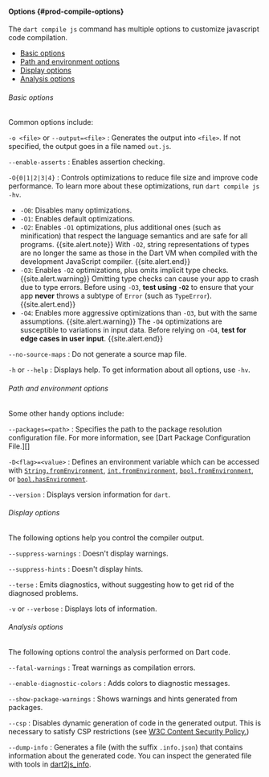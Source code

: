 #### Options {#prod-compile-options}

The `dart compile js` command has multiple options
to customize javascript code compilation.

* [Basic options](#basic-options)
* [Path and environment options](#path-and-environment-options)
* [Display options](#display-options)
* [Analysis options](#analysis-options)

###### Basic options

Common options include:

`-o <file>` or `--output=<file>`
: Generates the output into `<file>`. 
  If not specified, the output goes in a file named `out.js`.

`--enable-asserts`
: Enables assertion checking.

`-O{0|1|2|3|4}`
: Controls optimizations to reduce file size and
  improve code performance.
  To learn more about these optimizations, 
  run `dart compile js -hv`.

  * `-O0`: Disables many optimizations.
  * `-O1`: Enables default optimizations.
  * `-O2`: Enables `-O1` optimizations, plus additional ones
    (such as minification) that respect the language semantics and
    are safe for all programs.
    {{site.alert.note}}
      With `-O2`, string representations of types are no longer the same as
      those in the Dart VM when compiled with the development JavaScript compiler.
    {{site.alert.end}}
  * `-O3`: Enables `-O2` optimizations, plus omits implicit type checks.
    {{site.alert.warning}}
      Omitting type checks can cause your app to crash due to type errors.
      Before using `-O3`, **test using `-O2`** to ensure that your app
      **never** throws a subtype of `Error` (such as `TypeError`).
    {{site.alert.end}}
  * `-O4`: Enables more aggressive optimizations than `-O3`,
    but with the same assumptions.
    {{site.alert.warning}}
      The `-O4` optimizations are susceptible to variations in input data.
      Before relying on `-O4`, **test for edge cases in user input**.
    {{site.alert.end}}

`--no-source-maps`
: Do not generate a source map file.

`-h` or `--help`
: Displays help. To get information about all options, use `-hv`.


###### Path and environment options

Some other handy options include:

`--packages=<path>`
: Specifies the path to the package resolution configuration file.
  For more information, see
  [Dart Package Configuration File.][]

`-D<flag>=<value>`
: Defines an environment variable
  which can be accessed with 
  [`String.fromEnvironment`][], [`int.fromEnvironment`][], 
  [`bool.fromEnvironment`][], or [`bool.hasEnvironment`][].

`--version`
: Displays version information for `dart`.

[`String.fromEnvironment`]: {{site.dart-api}}/{{site.data.pkg-vers.SDK.channel}}/dart-core/String/String.fromEnvironment.html
[`int.fromEnvironment`]: {{site.dart-api}}/{{site.data.pkg-vers.SDK.channel}}/dart-core/int/int.fromEnvironment.html
[`bool.fromEnvironment`]: {{site.dart-api}}/{{site.data.pkg-vers.SDK.channel}}/dart-core/bool/bool.fromEnvironment.html
[`bool.hasEnvironment`]: {{site.dart-api}}/{{site.data.pkg-vers.SDK.channel}}/bool/bool.hasEnvironment.html

###### Display options

The following options help you control the compiler output.

`--suppress-warnings`
: Doesn't display warnings.

`--suppress-hints`
: Doesn't display hints.

`--terse`
: Emits diagnostics, 
  without suggesting how to get rid of the diagnosed problems.

`-v` or `--verbose`
: Displays lots of information.


###### Analysis options

The following options control the analysis performed on Dart code.

`--fatal-warnings`
: Treat warnings as compilation errors.

`--enable-diagnostic-colors`
: Adds colors to diagnostic messages.

`--show-package-warnings`
: Shows warnings and hints generated from packages.

`--csp`
: Disables dynamic generation of code in the generated output.
  This is necessary to satisfy CSP restrictions
  (see [W3C Content Security Policy.](https://www.w3.org/TR/CSP/))

`--dump-info`
: Generates a file (with the suffix `.info.json`)
  that contains information about the generated code.
  You can inspect the generated file with tools in
  [dart2js_info](/go/dart2js-info).